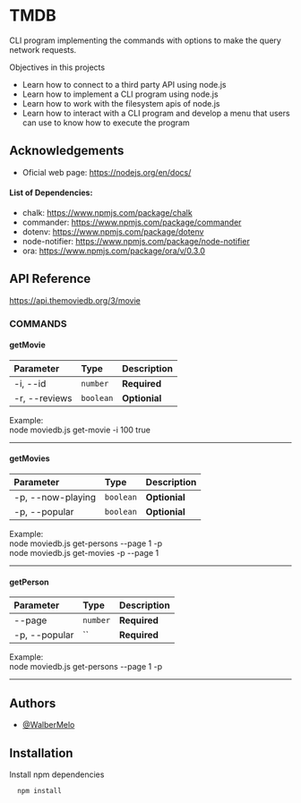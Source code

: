 
# TMDB

CLI program implementing the commands with options to make the query network requests.

Objectives in this projects
- Learn how to connect to a third party API using node.js
- Learn how to implement a CLI program using node.js
- Learn how to work with the filesystem apis of node.js
- Learn how to interact with a CLI program and develop a menu that users can
  use to know how to execute the program


## Acknowledgements

- Oficial web page: https://nodejs.org/en/docs/

#### List of Dependencies:  
- chalk: https://www.npmjs.com/package/chalk
- commander: https://www.npmjs.com/package/commander
- dotenv: https://www.npmjs.com/package/dotenv
- node-notifier: https://www.npmjs.com/package/node-notifier
- ora: https://www.npmjs.com/package/ora/v/0.3.0
 

## API Reference


https://api.themoviedb.org/3/movie

### COMMANDS
#### getMovie
| Parameter | Type     | Description                       |
| :-------- | :------- | :-------------------------------- |
| -i, --id <n> | `number` | **Required**|
| -r, --reviews| `boolean` | **Optionial**|

Example: \
node moviedb.js get-movie -i 100 true

---

#### getMovies
| Parameter | Type     | Description                       |
| :-------- | :------- | :-------------------------------- |
| -p, --now-playing| `boolean` | **Optionial**|
| -p, --popular| `boolean` | **Optionial**|

Example: \
node moviedb.js get-persons --page 1 -p \
node moviedb.js get-movies -p --page 1

---

#### getPerson
| Parameter | Type     | Description                       |
| :-------- | :------- | :-------------------------------- |
| --page    | `number` | **Required**|
| -p, --popular    | `` | **Required**|

Example: \
node moviedb.js get-persons --page 1 -p

---


## Authors

- [@WalberMelo](https://github.com/WalberMelo)


## Installation

Install npm dependencies

```bash
  npm install
```
    
